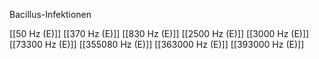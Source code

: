Bacillus-Infektionen

[[50 Hz (E)]]
[[370 Hz (E)]]
[[830 Hz (E)]]
[[2500 Hz (E)]]
[[3000 Hz (E)]]
[[73300 Hz (E)]]
[[355080 Hz (E)]]
[[363000 Hz (E)]]
[[393000 Hz (E)]]
